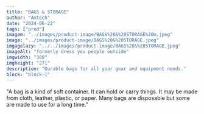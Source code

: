 ```yaml
---
title: "BAGS & STORAGE"
author: "Amtech"
date: "2024-06-22"
tags: ["prod"]
imagem: "../images/product-image/BAGS%20&%20STORAGE%20m.jpeg"
image: "../images/product-image/BAGS%20&%20STORAGE.jpeg"
imgagelazy: "../../images/product-image/BAGS%20&%20STORAGE.jpeg"
imageAlt: "formerly dress you people outside"
imgwidth: "380"
imgheight: "271"
description: "Durable bags for all your gear and equipment needs."
block: "block-1"
---
```


"A bag is a kind of soft container. It can hold or carry things. It may be made from cloth, leather, plastic, or paper. Many bags are disposable but some are made to use for a long time."
